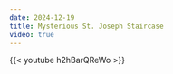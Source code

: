 ```yaml
---
date: 2024-12-19
title: Mysterious St. Joseph Staircase
video: true
---
```



{{< youtube h2hBarQReWo >}}
